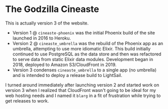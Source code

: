 # The Godzilla Cineaste

This is actually version 3 of the website.

- Version 1 @ `cineaste-phoenix` was the initial Phoenix build of the site launched in 2016 to Heroku.
- Version 2 @ `cineaste_umbrella` was the rebuild of the Phoenix app as an umbrella, attempting to use more idiomatic Elixir. This build initially continued to use PostgreSQL as the data store and then was refactored to serve data from static Elixir data modules. Development began in 2018, deployed to Amazon S3/CloudFront in 2019.
- Version 3 condenses `cineaste_umbrella` to a single app (no umbrella) and is intended to deploy a release build to LightSail.

I turned around immediately after launching version 2 and started work on version 3 when I realized that CloudFront wasn't going to be ideal for my web hosting needs and I named it `blarg` in a fit of frustration while trying to get releases to work.
